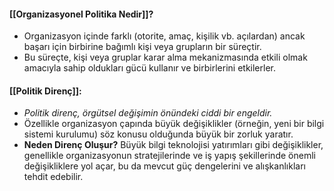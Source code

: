 #### **[[Organizasyonel Politika Nedir]]?**
- Organizasyon içinde farklı (otorite, amaç, kişilik vb. açılardan) ancak başarı için birbirine bağımlı kişi veya grupların bir süreçtir.
- Bu süreçte, kişi veya gruplar karar alma mekanizmasında etkili olmak amacıyla sahip oldukları gücü kullanır ve birbirlerini etkilerler.
#### **[[Politik Direnç]]:**
- *Politik direnç, örgütsel değişimin önündeki ciddi bir engeldir.*
- Özellikle organizasyon çapında büyük değişiklikler (örneğin, yeni bir bilgi sistemi kurulumu) söz konusu olduğunda büyük bir zorluk yaratır.
- **Neden Direnç Oluşur?** Büyük bilgi teknolojisi yatırımları gibi değişiklikler, genellikle organizasyonun stratejilerinde ve iş yapış şekillerinde önemli değişikliklere yol açar, bu da mevcut güç dengelerini ve alışkanlıkları tehdit edebilir.